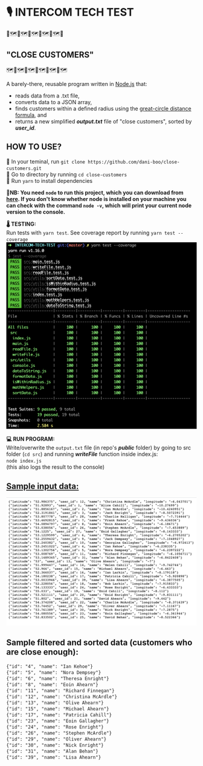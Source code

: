 <!--- to preview in VSCode, use ⇧⌘V (shift + command + V) --->

# 🎙️ INTERCOM TECH TEST
📍🗺️📍🗺️📍🗺️📍🗺️📍🗺️📍
## "CLOSE CUSTOMERS"
🗺️📍🗺️📍🗺️📍🗺️📍🗺️📍🗺️

A barely-there, reusable program written in [Node.js](https://nodejs.org/en/docs) that:
- reads data from a .txt file,
- converts data to a JSON array,
- finds customers within a defined radius using the [great-circle distance formula](https://en.wikipedia.org/wiki/Great-circle_distance), and
- returns a new simplified _**output.txt**_ file of "close customers", sorted by _**user_id**_.

## HOW TO USE?
📌 In your teminal, run `git clone https://github.com/dani-boo/close-customers.git`  
📌 Go to directory by running `cd close-customers`  
📌 Run `yarn` to install dependencies

🚨**NB: You need `node` to run this project, which you can download from [here](https://nodejs.org/en/). If you don't know whether node is installed on your machine you can check with the command `node -v`, which will print your current node version to the console.**

**🌡️ TESTING:**  
Run tests with `yarn test`. See coverage report by running `yarn test --coverage`  
![test coverage](public/testCoverage.png)
  
**💻 RUN PROGRAM:**  
Write/overwrite the `output.txt` file (in repo's _**public**_ folder) by going to src folder (`cd src`) and running _**writeFile**_ function inside index.js:  
`node index.js`  
(this also logs the result to the console) 

## [Sample input data:](https://s3.amazonaws.com/intercom-take-home-test/customers.txt)
![sample input data](public/sampleInputData.png)

## Sample filtered and sorted data (customers who are close enough):

```
{"id": "4", "name": "Ian Kehoe"}
{"id": "5", "name": "Nora Dempsey"}
{"id": "6", "name": "Theresa Enright"}
{"id": "8", "name": "Eoin Ahearn"}
{"id": "11", "name": "Richard Finnegan"}
{"id": "12", "name": "Christina McArdle"}
{"id": "13", "name": "Olive Ahearn"}
{"id": "15", "name": "Michael Ahearn"}
{"id": "17", "name": "Patricia Cahill"}
{"id": "23", "name": "Eoin Gallagher"}
{"id": "24", "name": "Rose Enright"}
{"id": "26", "name": "Stephen McArdle"}
{"id": "29", "name": "Oliver Ahearn"}
{"id": "30", "name": "Nick Enright"}
{"id": "31", "name": "Alan Behan"}
{"id": "39", "name": "Lisa Ahearn"}
```
